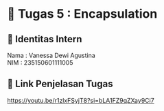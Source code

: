 # 📁 Tugas 5 : Encapsulation

## 👤 Identitas Intern
Nama : Vanessa Dewi Agustina             
NIM  : 235150601111005

## 🔗 Link Penjelasan Tugas

https://youtu.be/r1zlxFSyjT8?si=bLA1FZ9qZXay9Ci7
